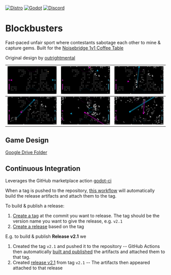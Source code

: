 [![Distro](https://github.com/outrightmental/Blockbusters/actions/workflows/distro.yml/badge.svg)](https://github.com/outrightmental/Blockbusters/actions/workflows/distro.yml)
<a href="https://godotengine.org/">![Godot](https://img.shields.io/badge/Godot-4.4.1%2B-478cbf)</a>
<a href="https://discord.com/channels/720514857094348840/740983213756907561">![Discord](https://img.shields.io/badge/Comms-Discord-5865f2)</a>

# Blockbusters

Fast-paced unfair sport where contestants sabotage each other to mine & capture gems.
Built for the [Noisebridge 1v1 Coffee Table](https://www.noisebridge.net/wiki/Coffee_Table)

Original design by [outrightmental](https://discord.com/users/outrightmental)

| [![Blockbusters Screenshot #1](design/screenshots/blockbusters-screenshot-1.jpg)](design/screenshots/blockbusters-screenshot-1.jpg) | [![Blockbusters Screenshot #2](design/screenshots/blockbusters-screenshot-2.jpg)](design/screenshots/blockbusters-screenshot-2.jpg) | [![Blockbusters Screenshot #3](design/screenshots/blockbusters-screenshot-3.jpg)](design/screenshots/blockbusters-screenshot-3.jpg) |
|-------------------------------------------------------------------------------------------------------------------------------------|-------------------------------------------------------------------------------------------------------------------------------------|-------------------------------------------------------------------------------------------------------------------------------------|
| [![Blockbusters Screenshot #4](design/screenshots/blockbusters-screenshot-4.jpg)](design/screenshots/blockbusters-screenshot-4.jpg) | [![Blockbusters Screenshot #5](design/screenshots/blockbusters-screenshot-5.jpg)](design/screenshots/blockbusters-screenshot-5.jpg) | [![Blockbusters Screenshot #6](design/screenshots/blockbusters-screenshot-6.jpg)](design/screenshots/blockbusters-screenshot-6.jpg) |

## Game Design

[Google Drive Folder](https://drive.google.com/drive/folders/1zN-aMi7VjPdOoOUz3s_HHYSwMC-8Zp1V?usp=sharing)

## Continuous Integration

Leverages the GitHub marketplace action [godot-ci](https://github.com/marketplace/actions/godot-ci)

When a tag is pushed to the repository, [this workflow](.github/workflows/distro.yml) will automatically build the
release artifacts and attach them to the tag.

To build & publish a release:

1. [Create a tag](https://git-scm.com/book/en/v2/Git-Basics-Tagging) at the commit you want to release. The tag should
   be the version name you want to give the release, e.g. `v2.1`
2. [Create a release](https://docs.github.com/en/repositories/releasing-projects-on-github/managing-releases-in-a-repository)
   based on the tag

E.g. to build & publish **Release v2.1** we

1. Created the tag `v2.1` and pushed it to the repository -- GitHub Actions then
   automatically [built and published](https://github.com/outrightmental/Blockbusters/actions/runs/16060630082) the
   artifacts and attached them to that tag.
2. Created [release v2.1](https://github.com/outrightmental/Blockbusters/releases/tag/v2.1) from tag `v2.1` -- The
   artifacts then appeared attached to that release
